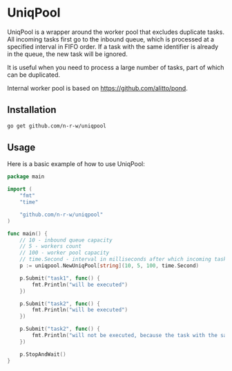 # UniqPool

UniqPool is a wrapper around the worker pool that excludes duplicate tasks.
All incoming tasks first go to the inbound queue, which is processed at a specified interval in FIFO order. If a task with the same identifier is already in the queue, the new task will be ignored.

It is useful when you need to process a large number of tasks, part of which can be duplicated.

Internal worker pool is based on <https://github.com/alitto/pond>.

## Installation

```bash
go get github.com/n-r-w/uniqpool
```

## Usage

Here is a basic example of how to use UniqPool:

```go
package main

import (
    "fmt"
    "time"

    "github.com/n-r-w/uniqpool"
)

func main() {
    // 10 - inbound queue capacity
    // 5 - workers count
    // 100 - worker pool capacity
    // time.Second - interval in milliseconds after which incoming tasks will be sent to the worker pool
    p := uniqpool.NewUniqPool[string](10, 5, 100, time.Second)

    p.Submit("task1", func() {
        fmt.Println("will be executed")
    })

    p.Submit("task2", func() {
        fmt.Println("will be executed")
    })

    p.Submit("task2", func() {
        fmt.Println("will not be executed, because the task with the same identifier has already in the queue")
    })

    p.StopAndWait()
}
```
